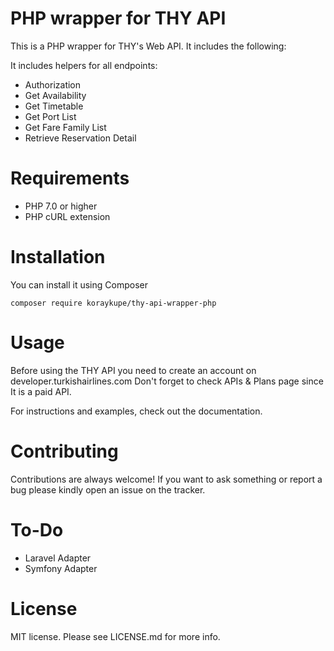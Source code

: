 # PHP wrapper for THY API

This is a PHP wrapper for THY's Web API. It includes the following:

It includes helpers for all endpoints:
* Authorization
* Get Availability
* Get Timetable
* Get Port List
* Get Fare Family List
* Retrieve Reservation Detail

# Requirements
* PHP 7.0 or higher
* PHP cURL extension

# Installation
You can install it using Composer

`composer require koraykupe/thy-api-wrapper-php`

# Usage
Before using the THY API you need to create an account on developer.turkishairlines.com
Don't forget to check APIs &amp; Plans page since It is a paid API.

For instructions and examples, check out the documentation.

# Contributing
Contributions are always welcome!
If you want to ask something or report a bug please kindly open an issue on the tracker.

# To-Do
* Laravel Adapter
* Symfony Adapter

# License
MIT license. Please see LICENSE.md for more info.